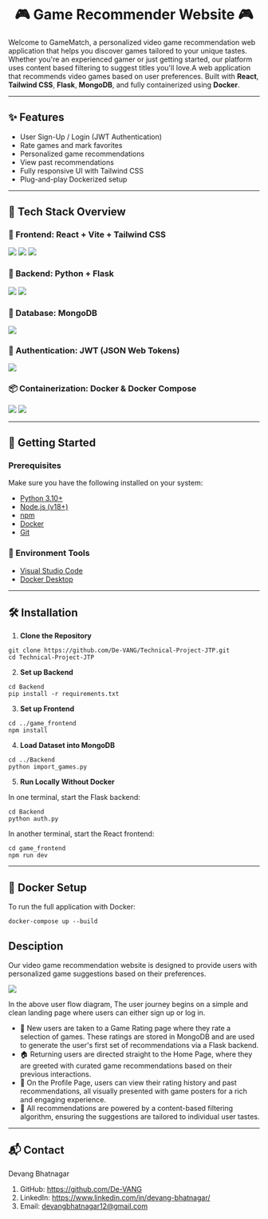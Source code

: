 <h1 align="center">🎮 Game Recommender Website 🎮</h1>


Welcome to GameMatch, a personalized video game recommendation web application that helps you discover games tailored to your unique tastes. Whether you're an experienced gamer or just getting started, our platform uses content based filtering to suggest titles you'll love.A web application that recommends video games based on user preferences. Built with **React**, **Tailwind CSS**, **Flask**, **MongoDB**, and fully containerized using **Docker**.

---

## ✨ Features

- User Sign-Up / Login (JWT Authentication)
- Rate games and mark favorites
- Personalized game recommendations
- View past recommendations
- Fully responsive UI with Tailwind CSS
- Plug-and-play Dockerized setup
---



## 🧰 Tech Stack Overview

### 🚀 Frontend: React + Vite + Tailwind CSS
<p>
  <img src="https://img.shields.io/badge/React-20232A?style=for-the-badge&logo=react&logoColor=61DAFB" />
  <img src="https://img.shields.io/badge/Vite-646CFF?style=for-the-badge&logo=vite&logoColor=white" />
  <img src="https://img.shields.io/badge/Tailwind_CSS-38B2AC?style=for-the-badge&logo=tailwind-css&logoColor=white" />
</p>


### 🔧 Backend: Python + Flask
<p>
  <img src="https://img.shields.io/badge/Python-3776AB?style=for-the-badge&logo=python&logoColor=white" />
  <img src="https://img.shields.io/badge/Flask-000000?style=for-the-badge&logo=flask&logoColor=white" />
</p>


### 💾 Database: MongoDB

<p>
  <img src="https://img.shields.io/badge/MongoDB-4EA94B?style=for-the-badge&logo=mongodb&logoColor=white" />
</p>


### 🔐 Authentication: JWT (JSON Web Tokens)

<p>
  <img src="https://img.shields.io/badge/JWT-black?style=for-the-badge&logo=jsonwebtokens&logoColor=white" />
</p>


### 📦 Containerization: Docker & Docker Compose

<p>
  <img src="https://img.shields.io/badge/Docker-2496ED?style=for-the-badge&logo=docker&logoColor=white" />
  <img src="https://img.shields.io/badge/Docker_Compose-003F8C?style=for-the-badge&logo=docker&logoColor=white" />
</p>


---

## 🚀 Getting Started

### Prerequisites

Make sure you have the following installed on your system:

- [Python 3.10+](https://www.python.org/downloads/)
- [Node.js (v18+)](https://nodejs.org/)
- [npm](https://www.npmjs.com/)
- [Docker](https://www.docker.com/)
- [Git](https://git-scm.com/)

### 🔧 Environment Tools

- [Visual Studio Code](https://code.visualstudio.com/)
- [Docker Desktop](https://www.docker.com/products/docker-desktop/)


---

## 🛠️ Installation

1. **Clone the Repository**

```
git clone https://github.com/De-VANG/Technical-Project-JTP.git
cd Technical-Project-JTP
```

2. **Set up Backend**

```
cd Backend
pip install -r requirements.txt
```

3. **Set up Frontend**

```
cd ../game_frontend
npm install
```

4. **Load Dataset into MongoDB**

```
cd ../Backend
python import_games.py
```

5. **Run Locally Without Docker**

In one terminal, start the Flask backend:
```
cd Backend
python auth.py
```
In another terminal, start the React frontend:
```
cd game_frontend
npm run dev
```

---

## 🐳 Docker Setup

To run the full application with Docker:

```
docker-compose up --build
```


## Desciption

Our video game recommendation website is designed to provide users with personalized game suggestions based on their preferences. 

<img src= "https://postimage.me/images/2025/05/27/untitled.png" />

In the above user flow diagram, The user journey begins on a simple and clean landing page where users can either sign up or log in.

- 🔐 New users are taken to a Game Rating page where they rate a selection of games. These ratings are stored in MongoDB and are used to generate the user's first set of recommendations via a Flask backend.
- 🏠 Returning users are directed straight to the Home Page, where they are greeted with curated game recommendations based on their previous interactions.
- 👤 On the Profile Page, users can view their rating history and past recommendations, all visually presented with game posters for a rich and engaging experience.
- 🧠 All recommendations are powered by a content-based filtering algorithm, ensuring the suggestions are tailored to individual user tastes.

---
## 📬 Contact

Devang Bhatnagar
1. GitHub: https://github.com/De-VANG
2. LinkedIn: https://www.linkedin.com/in/devang-bhatnagar/
3. Email: devangbhatnagar12@gmail.com


